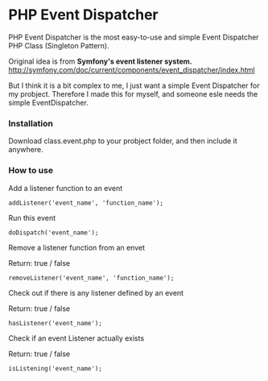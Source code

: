 # PHP Event Dispatcher

PHP Event Dispatcher is the most easy-to-use and simple Event Dispatcher PHP Class (Singleton Pattern).

Original idea is from **Symfony's event listener system.** 
http://symfony.com/doc/current/components/event_dispatcher/index.html

But I think it is a bit complex to me, I just want a simple Event Dispatcher for my probject. Therefore I made this for myself, and someone esle needs the simple EventDispatcher.

### Installation

Download class.event.php to your probject folder, and then include it anywhere.

### How to use

Add a listener function to an event
```
addListener('event_name', 'function_name');
```

Run this event

```
doDispatch('event_name');
```

Remove a listener function from an envet

Return: true / false

```
removeListener('event_name', 'function_name');
```

Check out if there is any listener defined by an event

Return: true / false

```
hasListener('event_name');
```

Check if an event Listener actually exists

Return: true / false

```
isListening('event_name');
```
